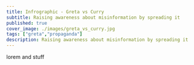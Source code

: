 ```yaml
---
title: Infrographic - Greta vs Curry
subtitle: Raising awareness about misinformation by spreading it
published: true
cover_image: ./images/greta_vs_curry.jpg
tags: ["greta","propaganda"]
description: Raising awareness about misinformation by spreading it
---
```

lorem and stuff

